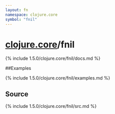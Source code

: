 ```yaml
---
layout: fn
namespace: clojure.core
symbol: "fnil"
---
```


# [clojure.core](../)/fnil

{% include 1.5.0/clojure.core/fnil/docs.md %}

##Examples

{% include 1.5.0/clojure.core/fnil/examples.md %}
## Source
{% include 1.5.0/clojure.core/fnil/src.md %}

